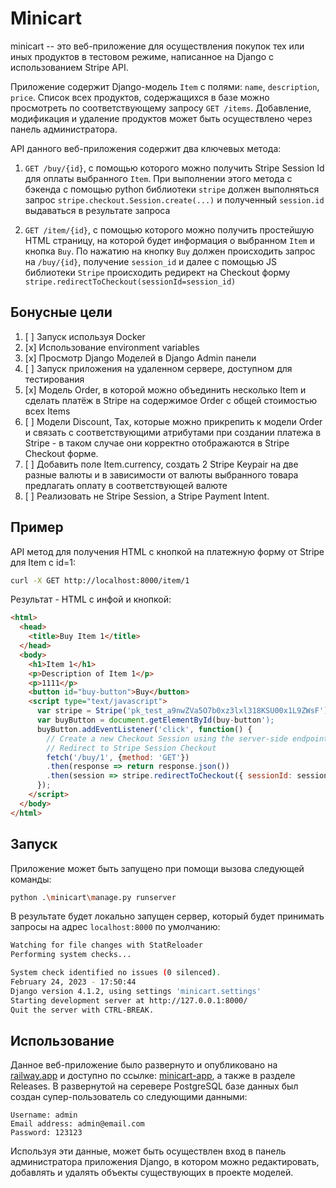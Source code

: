 # Minicart

minicart -- это веб-приложение для осуществления покупок тех или иных продуктов в тестовом режиме, написанное на Django с использованием Stripe API.

Приложение содержит Django-модель `Item` с полями: `name`, `description`, `price`. Список всех продуктов, содержащихся в базе можно просмотреть по соответствующему запросу `GET /items`. Добавление, модификация и удаление продуктов может быть осуществлено через панель администратора.

API данного веб-приложения содержит два ключевых метода:

1. `GET /buy/{id}`, c помощью которого можно получить Stripe Session Id для оплаты выбранного `Item`. При выполнении этого метода c бэкенда с помощью python библиотеки `stripe` должен выполняться запрос `stripe.checkout.Session.create(...)` и полученный `session.id` выдаваться в результате запроса

2.	`GET /item/{id}`, c помощью которого можно получить простейшую HTML страницу, на которой будет информация о выбранном `Item` и кнопка `Buy`. По нажатию на кнопку `Buy` должен происходить запрос на `/buy/{id}`, получение `session_id` и далее  с помощью JS библиотеки `Stripe` происходить редирект на Checkout форму `stripe.redirectToCheckout(sessionId=session_id)`

## Бонусные цели

1. [ ] Запуск используя Docker
2. [x] Использование environment variables
3. [x] Просмотр Django Моделей в Django Admin панели
4. [ ] Запуск приложения на удаленном сервере, доступном для тестирования
5. [x] Модель Order, в которой можно объединить несколько Item и сделать платёж в Stripe на содержимое Order c общей стоимостью всех Items
6. [ ] Модели Discount, Tax, которые можно прикрепить к модели Order и связать с соответствующими атрибутами при создании платежа в Stripe - в таком случае они корректно отображаются в Stripe Checkout форме. 
7. [ ] Добавить поле Item.currency, создать 2 Stripe Keypair на две разные валюты и в зависимости от валюты выбранного товара предлагать оплату в соответствующей валюте
8. [ ] Реализовать не Stripe Session, а Stripe Payment Intent.

## Пример

API метод для получения HTML c кнопкой на платежную форму от Stripe для Item с id=1:

```sh
curl -X GET http://localhost:8000/item/1
```

Результат - HTML c инфой и кнопкой:

```html
<html>
  <head>
    <title>Buy Item 1</title>
  </head>
  <body>
    <h1>Item 1</h1>
    <p>Description of Item 1</p>
    <p>1111</p>
    <button id="buy-button">Buy</button>
    <script type="text/javascript">
      var stripe = Stripe('pk_test_a9nwZVa5O7b0xz3lxl318KSU00x1L9ZWsF');
      var buyButton = document.getElementById(buy-button');
      buyButton.addEventListener('click', function() {
        // Create a new Checkout Session using the server-side endpoint 
        // Redirect to Stripe Session Checkout
        fetch('/buy/1', {method: 'GET'})
        .then(response => return response.json())
        .then(session => stripe.redirectToCheckout({ sessionId: session.id }))
      });
    </script>
  </body>
</html>
```

## Запуск

Приложение может быть запущено при помощи вызова следующей команды:

```sh
python .\minicart\manage.py runserver
```

В результате будет локально запущен сервер, который будет принимать запросы на адрес `localhost:8000` по умолчанию:

```sh
Watching for file changes with StatReloader
Performing system checks...

System check identified no issues (0 silenced).
February 24, 2023 - 17:50:44
Django version 4.1.2, using settings 'minicart.settings'
Starting development server at http://127.0.0.1:8000/
Quit the server with CTRL-BREAK.
```

## Использование

Данное веб-приложение было развернуто и опубликовано на [railway.app](https://railway.app) и доступно по ссылке: [minicart-app](https://minicart-deploy-production.up.railway.app/), а также в разделе Releases. В развернутой на серевере PostgreSQL базе данных был создан супер-пользователь со следующими данными:

```
Username: admin
Email address: admin@email.com
Password: 123123
```

Используя эти данные, может быть осуществлен вход в панель администратора приложения Django, в котором можно редактировать, добавлять и удалять объекты существующих в проекте моделей.
